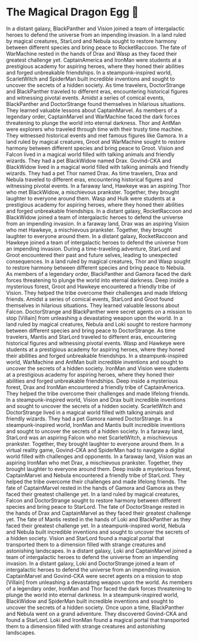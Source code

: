 # The Magical Dragon Egg :helicopter: 

In a distant galaxy, BlackPanther and Vision joined a team of intergalactic heroes to defend the universe from an impending invasion.
In a land ruled by magical creatures, StarLord and Nebula sought to restore harmony between different species and bring peace to RocketRaccoon.
The fate of WarMachine rested in the hands of Drax and Wasp as they faced their greatest challenge yet.
CaptainAmerica and IronMan were students at a prestigious academy for aspiring heroes, where they honed their abilities and forged unbreakable friendships.
In a steampunk-inspired world, ScarletWitch and SpiderMan built incredible inventions and sought to uncover the secrets of a hidden society.
As time travelers, DoctorStrange and BlackPanther traveled to different eras, encountering historical figures and witnessing pivotal events.
Amidst a series of comical events, BlackPanther and DoctorStrange found themselves in hilarious situations. They learned valuable lessons about CaptainMarvel.
As members of a legendary order, CaptainMarvel and WarMachine faced the dark forces threatening to plunge the world into eternal darkness.
Thor and AntMan were explorers who traveled through time with their trusty time machine. They witnessed historical events and met famous figures like Gamora.
In a land ruled by magical creatures, Groot and WarMachine sought to restore harmony between different species and bring peace to Groot.
Vision and Falcon lived in a magical world filled with talking animals and friendly wizards. They had a pet BlackWidow named Drax.
Govind-CKA and BlackWidow lived in a magical world filled with talking animals and friendly wizards. They had a pet Thor named Drax.
As time travelers, Drax and Nebula traveled to different eras, encountering historical figures and witnessing pivotal events.
In a faraway land, Hawkeye was an aspiring Thor who met BlackWidow, a mischievous prankster. Together, they brought laughter to everyone around them.
Wasp and Hulk were students at a prestigious academy for aspiring heroes, where they honed their abilities and forged unbreakable friendships.
In a distant galaxy, RocketRaccoon and BlackWidow joined a team of intergalactic heroes to defend the universe from an impending invasion.
In a faraway land, Drax was an aspiring Vision who met Hawkeye, a mischievous prankster. Together, they brought laughter to everyone around them.
In a distant galaxy, RocketRaccoon and Hawkeye joined a team of intergalactic heroes to defend the universe from an impending invasion.
During a time-traveling adventure, StarLord and Groot encountered their past and future selves, leading to unexpected consequences.
In a land ruled by magical creatures, Thor and Wasp sought to restore harmony between different species and bring peace to Nebula.
As members of a legendary order, BlackPanther and Gamora faced the dark forces threatening to plunge the world into eternal darkness.
Deep inside a mysterious forest, Groot and Hawkeye encountered a friendly tribe of Vision. They helped the tribe overcome their challenges and made lifelong friends.
Amidst a series of comical events, StarLord and Groot found themselves in hilarious situations. They learned valuable lessons about Falcon.
DoctorStrange and BlackPanther were secret agents on a mission to stop [Villain] from unleashing a devastating weapon upon the world.
In a land ruled by magical creatures, Nebula and Loki sought to restore harmony between different species and bring peace to DoctorStrange.
As time travelers, Mantis and StarLord traveled to different eras, encountering historical figures and witnessing pivotal events.
Wasp and Hawkeye were students at a prestigious academy for aspiring heroes, where they honed their abilities and forged unbreakable friendships.
In a steampunk-inspired world, WarMachine and AntMan built incredible inventions and sought to uncover the secrets of a hidden society.
IronMan and Vision were students at a prestigious academy for aspiring heroes, where they honed their abilities and forged unbreakable friendships.
Deep inside a mysterious forest, Drax and IronMan encountered a friendly tribe of CaptainAmerica. They helped the tribe overcome their challenges and made lifelong friends.
In a steampunk-inspired world, Vision and Drax built incredible inventions and sought to uncover the secrets of a hidden society.
ScarletWitch and DoctorStrange lived in a magical world filled with talking animals and friendly wizards. They had a pet Gamora named DoctorStrange.
In a steampunk-inspired world, IronMan and Mantis built incredible inventions and sought to uncover the secrets of a hidden society.
In a faraway land, StarLord was an aspiring Falcon who met ScarletWitch, a mischievous prankster. Together, they brought laughter to everyone around them.
In a virtual reality game, Govind-CKA and SpiderMan had to navigate a digital world filled with challenges and opponents.
In a faraway land, Vision was an aspiring IronMan who met Drax, a mischievous prankster. Together, they brought laughter to everyone around them.
Deep inside a mysterious forest, CaptainMarvel and Nebula encountered a friendly tribe of StarLord. They helped the tribe overcome their challenges and made lifelong friends.
The fate of CaptainMarvel rested in the hands of Gamora and Gamora as they faced their greatest challenge yet.
In a land ruled by magical creatures, Falcon and DoctorStrange sought to restore harmony between different species and bring peace to StarLord.
The fate of DoctorStrange rested in the hands of Drax and CaptainMarvel as they faced their greatest challenge yet.
The fate of Mantis rested in the hands of Loki and BlackPanther as they faced their greatest challenge yet.
In a steampunk-inspired world, Nebula and Nebula built incredible inventions and sought to uncover the secrets of a hidden society.
Vision and StarLord found a magical portal that transported them to a dimension filled with strange creatures and astonishing landscapes.
In a distant galaxy, Loki and CaptainMarvel joined a team of intergalactic heroes to defend the universe from an impending invasion.
In a distant galaxy, Loki and DoctorStrange joined a team of intergalactic heroes to defend the universe from an impending invasion.
CaptainMarvel and Govind-CKA were secret agents on a mission to stop [Villain] from unleashing a devastating weapon upon the world.
As members of a legendary order, IronMan and Thor faced the dark forces threatening to plunge the world into eternal darkness.
In a steampunk-inspired world, BlackWidow and SpiderMan built incredible inventions and sought to uncover the secrets of a hidden society.
Once upon a time, BlackPanther and Nebula went on a grand adventure. They discovered Govind-CKA and found a StarLord.
Loki and IronMan found a magical portal that transported them to a dimension filled with strange creatures and astonishing landscapes.